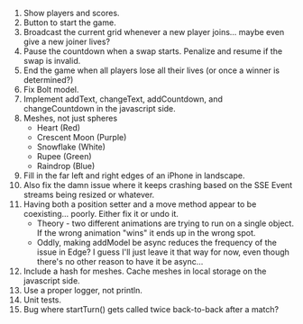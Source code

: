 1. Show players and scores.
2. Button to start the game.
3. Broadcast the current grid whenever a new player joins... maybe even give a new joiner lives?
4. Pause the countdown when a swap starts. Penalize and resume if the swap is invalid.
5. End the game when all players lose all their lives (or once a winner is determined?)
6. Fix Bolt model.
7. Implement addText, changeText, addCountdown, and changeCountdown in the javascript side.
8. Meshes, not just spheres
    * Heart (Red)
    * Crescent Moon (Purple)
    * Snowflake (White)
    * Rupee (Green)
    * Raindrop (Blue)
9. Fill in the far left and right edges of an iPhone in landscape.
10. Also fix the damn issue where it keeps crashing based on the SSE Event streams being resized or whatever.
11. Having both a position setter and a move method appear to be coexisting... poorly. Either fix it or undo it.
    * Theory - two different animations are trying to run on a single object. If the wrong animation "wins" it ends up in the wrong spot.
    * Oddly, making addModel be async reduces the frequency of the issue in Edge? I guess I'll just leave it that way for now, even though there's no other reason to have it be async...
12. Include a hash for meshes. Cache meshes in local storage on the javascript side.
13. Use a proper logger, not println.
14. Unit tests.
15. Bug where startTurn() gets called twice back-to-back after a match?